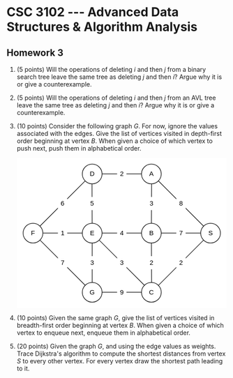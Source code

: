 # CSC 3102 --- Advanced Data Structures & Algorithm Analysis

## Homework 3

1. (5 points) Will the operations of deleting $i$ and then $j$ from a binary search tree leave the same tree as deleting $j$ and then $i$? Argue why it is or give a counterexample.

1. (5 points) Will the operations of deleting $i$ and then $j$ from an AVL tree leave the same tree as deleting $j$ and then $i$? Argue why it is or give a counterexample.

1. (10 points) Consider the following graph $G$. For now, ignore the values associated with the edges. Give the list of vertices visited in depth-first order beginning at vertex $B$. When given a choice of which vertex to push next, push them in alphabetical order.

	<svg viewBox="79 151 382 274" width="382pt" height="274pt"><defs><font-face font-family="Helvetica" font-size="12" units-per-em="1000" underline-position="-75.683594" underline-thickness="49.316406" slope="0" x-height="522.94922" cap-height="717.28516" ascent="770.01953" descent="-229.98047" font-weight="500"><font-face-src><font-face-name name="Helvetica"/></font-face-src></font-face></defs><g stroke="none" stroke-opacity="1" stroke-dasharray="none" fill="none" fill-opacity="1"><title>Canvas 1</title><rect fill="white" width="576" height="733"/><g><title>Layer 1</title><circle cx="324" cy="180" r="18.000029" fill="white"/><circle cx="324" cy="180" r="18.000029" stroke="black" stroke-linecap="round" stroke-linejoin="round" stroke-width="1"/><text transform="translate(314.6 173)" fill="black"><tspan font-family="Helvetica" font-size="12" font-weight="500" fill="black" x="5.398047" y="11" textLength="8.0039062">A</tspan></text><circle cx="324" cy="288" r="18.000029" fill="white"/><circle cx="324" cy="288" r="18.000029" stroke="black" stroke-linecap="round" stroke-linejoin="round" stroke-width="1"/><text transform="translate(314.6 281)" fill="black"><tspan font-family="Helvetica" font-size="12" font-weight="500" fill="black" x="5.398047" y="11" textLength="8.0039062">B</tspan></text><line x1="324.08244" y1="269.50017" x2="324.39884" y2="198.49574" stroke="black" stroke-linecap="round" stroke-linejoin="round" stroke-width="1"/><rect x="315.74064" y="221.99795" width="17" height="24" fill="white"/><text transform="translate(320.74064 226.99795)" fill="black"><tspan font-family="Helvetica" font-size="12" font-weight="500" fill="black" x=".16308594" y="11" textLength="6.673828">3</tspan></text><circle cx="324" cy="396" r="18.000029" fill="white"/><circle cx="324" cy="396" r="18.000029" stroke="black" stroke-linecap="round" stroke-linejoin="round" stroke-width="1"/><text transform="translate(314.6 389)" fill="black"><tspan font-family="Helvetica" font-size="12" font-weight="500" x="5.0669922" y="11" textLength="8.6660156">C</tspan></text><circle cx="216" cy="180" r="18.000029" fill="white"/><circle cx="216" cy="180" r="18.000029" stroke="black" stroke-linecap="round" stroke-linejoin="round" stroke-width="1"/><text transform="translate(206.6 173)" fill="black"><tspan font-family="Helvetica" font-size="12" font-weight="500" x="5.0669922" y="11" textLength="8.6660156">D</tspan></text><circle cx="216" cy="288" r="18.000029" fill="white"/><circle cx="216" cy="288" r="18.000029" stroke="black" stroke-linecap="round" stroke-linejoin="round" stroke-width="1"/><text transform="translate(206.6 281)" fill="black"><tspan font-family="Helvetica" font-size="12" font-weight="500" x="5.398047" y="11" textLength="8.0039062">E</tspan></text><circle cx="216" cy="396" r="18.000029" fill="white"/><circle cx="216" cy="396" r="18.000029" stroke="black" stroke-linecap="round" stroke-linejoin="round" stroke-width="1"/><text transform="translate(206.6 389)" fill="black"><tspan font-family="Helvetica" font-size="12" font-weight="500" x="4.7330078" y="11" textLength="9.3339844">G</tspan></text><circle cx="108" cy="288" r="18.000029" fill="white"/><circle cx="108" cy="288" r="18.000029" stroke="black" stroke-linecap="round" stroke-linejoin="round" stroke-width="1"/><text transform="translate(98.6 281)" fill="black"><tspan font-family="Helvetica" font-size="12" font-weight="500" x="5.734961" y="11" textLength="7.330078">F</tspan></text><circle cx="432" cy="288" r="18.000029" fill="white"/><circle cx="432" cy="288" r="18.000029" stroke="black" stroke-linecap="round" stroke-linejoin="round" stroke-width="1"/><text transform="translate(422.6 281)" fill="black"><tspan font-family="Helvetica" font-size="12" font-weight="500" x="5.398047" y="11" textLength="8.0039062">S</tspan></text><line x1="324.08244" y1="306.49983" x2="324.39884" y2="377.50426" stroke="black" stroke-linecap="round" stroke-linejoin="round" stroke-width="1"/><line x1="126.50001" y1="288" x2="197.49999" y2="288" stroke="black" stroke-linecap="round" stroke-linejoin="round" stroke-width="1"/><line x1="234.50001" y1="288" x2="305.5" y2="288" stroke="black" stroke-linecap="round" stroke-linejoin="round" stroke-width="1"/><line x1="342.5" y1="288" x2="413.5" y2="288" stroke="black" stroke-linecap="round" stroke-linejoin="round" stroke-width="1"/><line x1="418.93114" y1="274.90595" x2="337.17256" y2="192.98973" stroke="black" stroke-linecap="round" stroke-linejoin="round" stroke-width="1"/><line x1="418.93114" y1="301.09405" x2="337.17256" y2="383.01026" stroke="black" stroke-linecap="round" stroke-linejoin="round" stroke-width="1"/><line x1="305.5" y1="396" x2="234.50001" y2="396" stroke="black" stroke-linecap="round" stroke-linejoin="round" stroke-width="1"/><line x1="216.00001" y1="377.5" x2="216.00006" y2="306.5" stroke="black" stroke-linecap="round" stroke-linejoin="round" stroke-width="1"/><line x1="215.93462" y1="269.5001" x2="215.68369" y2="198.49732" stroke="black" stroke-linecap="round" stroke-linejoin="round" stroke-width="1"/><line x1="234.50001" y1="180.00002" x2="305.5" y2="180.00002" stroke="black" stroke-linecap="round" stroke-linejoin="round" stroke-width="1"/><line x1="202.90845" y1="193.07137" x2="121.00805" y2="274.84553" stroke="black" stroke-linecap="round" stroke-linejoin="round" stroke-width="1"/><line x1="121.08007" y1="301.08285" x2="202.90845" y2="382.92863" stroke="black" stroke-linecap="round" stroke-linejoin="round" stroke-width="1"/><line x1="229.09155" y1="301.07137" x2="310.99195" y2="382.84553" stroke="black" stroke-linecap="round" stroke-linejoin="round" stroke-width="1"/><rect x="261.5" y="168.00002" width="17" height="24" fill="white"/><text transform="translate(266.5 173.00002)" fill="black"><tspan font-family="Helvetica" font-size="12" font-weight="500" fill="black" x=".16308594" y="11" textLength="6.673828">2</tspan></text><rect x="369.55185" y="221.94784" width="17" height="24" fill="white"/><text transform="translate(374.55185 226.94784)" fill="black"><tspan font-family="Helvetica" font-size="12" font-weight="500" fill="black" x=".16308594" y="11" textLength="6.673828">8</tspan></text><rect x="369.5" y="276" width="17" height="24" fill="white"/><text transform="translate(374.5 281)" fill="black"><tspan font-family="Helvetica" font-size="12" font-weight="500" fill="black" x=".16308594" y="11" textLength="6.673828">7</tspan></text><rect x="369.55185" y="330.05216" width="17" height="24" fill="white"/><text transform="translate(374.55185 335.05216)" fill="black"><tspan font-family="Helvetica" font-size="12" font-weight="500" fill="black" x=".16308594" y="11" textLength="6.673828">2</tspan></text><rect x="315.74064" y="330.00205" width="17" height="24" fill="white"/><text transform="translate(320.74064 335.00205)" fill="black"><tspan font-family="Helvetica" font-size="12" font-weight="500" fill="black" x=".16308594" y="11" textLength="6.673828">2</tspan></text><rect x="261.5" y="276" width="17" height="24" fill="white"/><text transform="translate(266.5 281)" fill="black"><tspan font-family="Helvetica" font-size="12" font-weight="500" fill="black" x=".16308594" y="11" textLength="6.673828">4</tspan></text><rect x="207.30915" y="221.99871" width="17" height="24" fill="white"/><text transform="translate(212.30915 226.99871)" fill="black"><tspan font-family="Helvetica" font-size="12" font-weight="500" fill="black" x=".16308594" y="11" textLength="6.673828">5</tspan></text><rect x="153.45825" y="221.95845" width="17" height="24" fill="white"/><text transform="translate(158.45825 226.95845)" fill="black"><tspan font-family="Helvetica" font-size="12" font-weight="500" fill="black" x=".16308594" y="11" textLength="6.673828">6</tspan></text><rect x="153.5" y="276" width="17" height="24" fill="white"/><text transform="translate(158.5 281)" fill="black"><tspan font-family="Helvetica" font-size="12" font-weight="500" fill="black" x=".16308594" y="11" textLength="6.673828">1</tspan></text><rect x="153.49426" y="330.00574" width="17" height="24" fill="white"/><text transform="translate(158.49426 335.00574)" fill="black"><tspan font-family="Helvetica" font-size="12" font-weight="500" fill="black" x=".16308594" y="11" textLength="6.673828">7</tspan></text><rect x="207.50004" y="330" width="17" height="24" fill="white"/><text transform="translate(212.50004 335)" fill="black"><tspan font-family="Helvetica" font-size="12" font-weight="500" fill="black" x=".16308594" y="11" textLength="6.673828">3</tspan></text><rect x="261.5" y="384" width="17" height="24" fill="white"/><text transform="translate(266.5 389)" fill="black"><tspan font-family="Helvetica" font-size="12" font-weight="500" fill="black" x=".16308594" y="11" textLength="6.673828">9</tspan></text><rect x="261.54175" y="329.95845" width="17" height="24" fill="white"/><text transform="translate(266.54175 334.95845)" fill="black"><tspan font-family="Helvetica" font-size="12" font-weight="500" fill="black" x=".16308594" y="11" textLength="6.673828">3</tspan></text></g></g></svg>

1. (10 points) Given the same graph $G$, give the list of vertices visited in breadth-first order beginning at vertex $B$. When given a choice of which vertex to enqueue next, enqueue them in alphabetical order.

1. (20 points) Given the graph $G$, and using the edge values as weights. Trace Dijkstra's algorithm to compute the shortest distances from vertex $S$ to every other vertex. For every vertex draw the shortest path leading to it.
